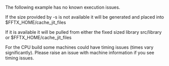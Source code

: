 The following example has no known execution issues.

If the size provided by -s is not available it will be generated and placed into $FFTX_HOME/cache_jit_files

If it is available it will be pulled from either the fixed sized library src/library or $FFTX_HOME/cache_jit_files

For the CPU build some machines could have timing issues (times vary significantly). Please raise an issue with machine information if you see timing issues. 
